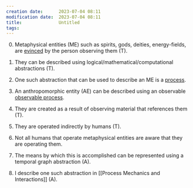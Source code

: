 ```yaml
---
creation date:		2023-07-04 08:11
modification date:	2023-07-04 08:11
title: 				Untitled
tags:
---
```


0. Metaphysical entities (ME) such as spirits, gods, deities, energy-fields, are [evinced](Def-EM-0.4-Evidence_Generation) by the person observing them (T).

1. They can be described using logical/mathematical/computational abstractions (T).

2. One such abstraction that can be used to describe an ME is a [process](Def-PC-0.0-Process).

3. An anthropomorphic entity (AE) can be described using an observable [observable process](Def-4.0-Observable_Process.md).

5. They are created as a result of observing material that references them (T).

6. They are operated indirectly by humans (T).

7. Not all humans that operate metaphysical entities are aware that they are operating them.

8. The means by which this is accomplished can be represented using a temporal graph abstraction (A).

9. I describe one such abstraction in [[Process Mechanics and Interactions]] (A).